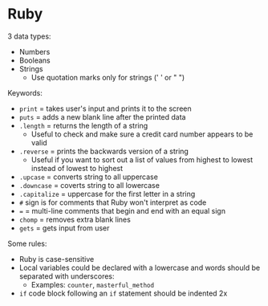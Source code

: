 # Ruby

3 data types:

- Numbers
- Booleans
- Strings
  - Use quotation marks only for strings (' ' or " ")

Keywords:

- `print` = takes user's input and prints it to the screen
- `puts` = adds a new blank line after the printed data
- `.length` = returns the length of a string
  - Useful to check and make sure a credit card number appears to be valid
- `.reverse` = prints the backwards version of a string
  - Useful if you want to sort out a list of values from highest to lowest instead of lowest to highest
- `.upcase` = converts string to all uppercase
- `.downcase` = coverts string to all lowercase
- `.capitalize` = uppercase for the first letter in a string
- `#` sign is for comments that Ruby won't interpret as code
- `=` = multi-line comments that begin and end with an equal sign
- `chomp` = removes extra blank lines
- `gets` = gets input from user

Some rules:

- Ruby is case-sensitive
- Local variables could be declared with a lowercase and words should be separated with underscores:
  - Examples: `counter`, `masterful_method`
- `if` code block following an `if` statement should be indented 2x
